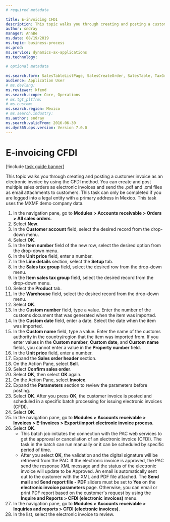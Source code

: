 ```yaml
--- 
# required metadata 
 
title: E-invoicing CFDI
description: This topic walks you through creating and posting a customer invoice as an electronic invoice by using the CFDI method. 
author: sndray
manager: AnnBe 
ms.date: 08/19/2019
ms.topic: business-process 
ms.prod:  
ms.service: dynamics-ax-applications 
ms.technology:  
 
# optional metadata 
 
ms.search.form: SalesTableListPage, SalesCreateOrder, SalesTable, TaxGroupLookup, InventLocationIdLookup, SalesEditLines,  EInvoiceCFDIJournal_AR   
audience: Application User 
# ms.devlang:  
ms.reviewer: kfend
ms.search.scope: Core, Operations 
# ms.tgt_pltfrm:  
# ms.custom:  
ms.search.region: Mexico
# ms.search.industry: 
ms.author: sndray
ms.search.validFrom: 2016-06-30 
ms.dyn365.ops.version: Version 7.0.0 
---
```

# E-invoicing CFDI

[!include [task guide banner](../../includes/task-guide-banner.md)]

This topic walks you through creating and posting a customer invoice as an electronic invoice by using the CFDI method. You can create and post multiple sales orders as electronic invoices and send the .pdf and .xml files as email attachments to customers. This task can only be completed if you are logged into a legal entity with a primary address in Mexico. This task uses the MXMF demo company data.

1. In the navigation pane, go to **Modules > Accounts receivable > Orders > All sales orders**.
2. Select **New**.
3. In the **Customer account** field, select the desired record from the drop-down menu.
4. Select **OK**.
5. In the **Item number** field of the new row, select the desired option from the drop-down menu.
6. In the **Unit price** field, enter a number.
7. In the **Line details** section, select the **Setup** tab.
8. In the **Sales tax group** field, select the desired row from the drop-down menu.
9. In the **Item sales tax group** field, select the desired record from the drop-down menu.
10. Select the **Product** tab.
11. In the **Warehouse** field, select the desired record from the drop-down menu.
12. Select **OK**.
13. In the **Custom number** field, type a value. Enter the number of the customs document that was generated when the item was imported.  
14. In the **Custom date** field, enter a date. Select the date when the item was imported.  
15. In the **Custom name** field, type a value. Enter the name of the customs authority in the country/region that the item was imported from. If you enter values in the **Custom number**, **Custom date**, and **Custom name** fields, you cannot enter a value in the **Property number** field.  
16. In the **Unit price** field, enter a number.
17. Expand the **Sales order header** section.
18. On the Action Pane, select **Sell**.
19. Select **Confirm sales order**.
20. Select **OK**, then select **OK** again.
21. On the Action Pane, select **Invoice**.
22. Expand the **Parameters** section to review the parameters before posting.
23. Select **OK**. After you press **OK**, the customer invoice is posted and scheduled in a specific batch processing for issuing electronic invoices (CFDI).  
24. Select **OK**.
25. In the navigation pane, go to **Modules > Accounts receivable > Invoices > E-Invoices > Export/import electronic invoice process**.
26. Select **OK**.
    - This batch job initiates the connection with the PAC web services to get the approval or cancellation of an electronic invoice (CFDI). The task in the batch can run manually or it can be scheduled by specific period of time.  
    - After you select **OK**, the validation and the digital signature will be retrieved from the PAC. If the electronic invoice is approved, the PAC send the response XML message and the status of the electronic invoice will update to be Approved. An email is automatically sent out to the customer with the XML and PDF file attached. The **Send mail** and **Send report file - PDF** sliders must be set to **Yes** on the **electronic invoice parameters** page. Otherwise, you can email or print PDF report based on the customer's request by using the **Inquire and Reports > CFDI (electronic invoices)** menu.  
27. In the navigation pane, go to **Modules > Accounts receivable > Inquiries and reports > CFDI (electronic invoices)**.
28. In the list, select the electronic invoice to review.

